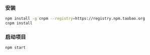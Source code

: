 ### 安装

```bash
npm install -g cnpm --registry=https://registry.npm.taobao.org
cnpm install
```

### 启动项目

```bash
npm start
```